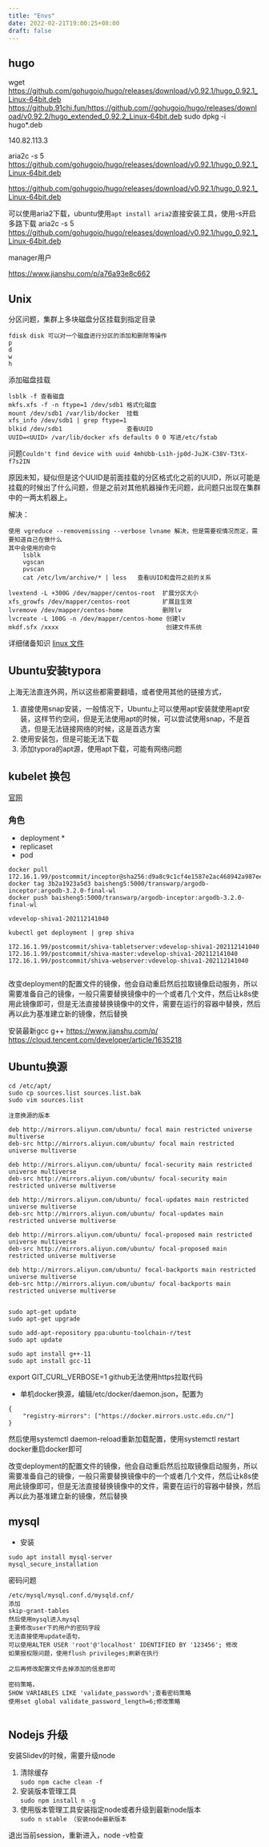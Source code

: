 ```yaml
---
title: "Envs"
date: 2022-02-21T19:00:25+08:00
draft: false
---
```


## hugo 

wget https://github.com/gohugoio/hugo/releases/download/v0.92.1/hugo_0.92.1_Linux-64bit.deb
https://github.91chi.fun/https://github.com//gohugoio/hugo/releases/download/v0.92.2/hugo_extended_0.92.2_Linux-64bit.deb
sudo dpkg -i hugo*.deb


140.82.113.3

aria2c -s 5 https://github.com/gohugoio/hugo/releases/download/v0.92.1/hugo_0.92.1_Linux-64bit.deb

https://github.com/gohugoio/hugo/releases/download/v0.92.1/hugo_0.92.1_Linux-64bit.deb

可以使用aria2下载，ubuntu使用`apt install aria2`直接安装工具，使用-s开启多路下载
aria2c -s 5 https://github.com/gohugoio/hugo/releases/download/v0.92.1/hugo_0.92.1_Linux-64bit.deb


manager用户

https://www.jianshu.com/p/a76a93e8c662


## Unix

分区问题，集群上多块磁盘分区挂载到指定目录

```
fdisk disk 可以对一个磁盘进行分区的添加和删除等操作
p 
d
w
h
```

添加磁盘挂载

```
lsblk -f 查看磁盘
mkfs.xfs -f -n ftype=1 /dev/sdb1 格式化磁盘
mount /dev/sdb1 /var/lib/docker  挂载
xfs_info /dev/sdb1 | grep ftype=1
blkid /dev/sdb1                  查看UUID
UUID=<UUID> /var/lib/docker xfs defaults 0 0 写进/etc/fstab
```

问题`Couldn't find device with uuid 4mhUbb-Ls1h-jp0d-JuJK-C38V-T3tX-f7s2IN`

原因未知，疑似但是这个UUID是前面挂载的分区格式化之前的UUID，所以可能是挂载的时候出了什么问题，但是之前对其他机器操作无问题，此问题只出现在集群中的一两太机器上。

解决：

```
使用 vgreduce --removemissing --verbose lvname 解决，但是需要视情况而定，需要知道自己在做什么
其中会使用的命令
	lsblk
	vgscan
	pvscan
	cat /etc/lvm/archive/* | less   查看UUID和盘符之前的关系
	
lvextend -L +300G /dev/mapper/centos-root  扩展分区大小
xfs_growfs /dev/mapper/centos-root         扩展且生效
lvremove /dev/mapper/centos-home           删除lv
lvcreate -L 100G -n /dev/mapper/centos-home	创建lv
mkdf.sfx /xxxx								创建文件系统
```

详细储备知识 [linux 文件](https://blog.csdn.net/lemontree1945/article/details/79293390)



## Ubuntu安装typora

上海无法直连外网，所以这些都需要翻墙，或者使用其他的链接方式，

1. 直接使用snap安装，一般情况下，Ubuntu上可以使用apt安装就使用apt安装，这样节约空间，但是无法使用apt的时候，可以尝试使用snap，不是首选，但是无法链接网络的时候，这是首选方案
2. 使用安装包，但是可能无法下载
3. 添加typora的apt源，使用apt下载，可能有网络问题





## kubelet 换包

[官网](http://docs.kubernetes.org.cn/227.html)

### 角色

* deployment
  * 
* replicaset
* pod




```
docker pull 172.16.1.99/postcommit/inceptor@sha256:d9a8c9c1cf4e1587e2ac468942a987ee43b92c99787f9d392b81a8e1bda26932
docker tag 3b2a1923a5d3 baisheng5:5000/transwarp/argodb-inceptor:argodb-3.2.0-final-wl
docker push baisheng5:5000/transwarp/argodb-inceptor:argodb-3.2.0-final-wl

vdevelop-shiva1-202112141040

kubectl get deployment | grep shiva

172.16.1.99/postcommit/shiva-tabletserver:vdevelop-shiva1-202112141040
172.16.1.99/postcommit/shiva-master:vdevelop-shiva1-202112141040
172.16.1.99/postcommit/shiva-webserver:vdevelop-shiva1-202112141040


```


改变deployment的配置文件的镜像，他会自动重启然后拉取镜像启动服务，所以需要准备自己的镜像，一般只需要替换镜像中的一个或者几个文件，然后让k8s使用此镜像即可，但是无法直接替换镜像中的文件，需要在运行的容器中替换，然后再以此为基准建立新的镜像，然后替换


安装最新gcc g++
https://www.jianshu.com/p/
https://cloud.tencent.com/developer/article/1635218

## Ubuntu换源
```
cd /etc/apt/
sudo cp sources.list sources.list.bak
sudo vim sources.list

注意换源的版本

deb http://mirrors.aliyun.com/ubuntu/ focal main restricted universe multiverse
deb-src http://mirrors.aliyun.com/ubuntu/ focal main restricted universe multiverse

deb http://mirrors.aliyun.com/ubuntu/ focal-security main restricted universe multiverse
deb-src http://mirrors.aliyun.com/ubuntu/ focal-security main restricted universe multiverse

deb http://mirrors.aliyun.com/ubuntu/ focal-updates main restricted universe multiverse
deb-src http://mirrors.aliyun.com/ubuntu/ focal-updates main restricted universe multiverse

deb http://mirrors.aliyun.com/ubuntu/ focal-proposed main restricted universe multiverse
deb-src http://mirrors.aliyun.com/ubuntu/ focal-proposed main restricted universe multiverse

deb http://mirrors.aliyun.com/ubuntu/ focal-backports main restricted universe multiverse
deb-src http://mirrors.aliyun.com/ubuntu/ focal-backports main restricted universe multiverse


sudo apt-get update
sudo apt-get upgrade
```


```
sudo add-apt-repository ppa:ubuntu-toolchain-r/test
sudo apt update

sudo apt install g++-11
sudo apt install gcc-11

```


export GIT_CURL_VERBOSE=1
github无法使用https拉取代码



* 单机docker换源，编辑/etc/docker/daemon.json，配置为
```
{
	"registry-mirrors": ["https://docker.mirrors.ustc.edu.cn/"]
}
```
然后使用systemctl daemon-reload重新加载配置，使用systemctl restart docker重启docker即可


改变deployment的配置文件的镜像，他会自动重启然后拉取镜像启动服务，所以需要准备自己的镜像，一般只需要替换镜像中的一个或者几个文件，然后让k8s使用此镜像即可，但是无法直接替换镜像中的文件，需要在运行的容器中替换，然后再以此为基准建立新的镜像，然后替换

## mysql
* 安装

```
sudo apt install mysql-server
mysql_secure_installation
```

密码问题
```
/etc/mysql/mysql.conf.d/mysqld.cnf/
添加
skip-grant-tables
然后使用mysql进入mysql
主要修改user下的用户的密码字段
无法直接使用update语句，
可以使用ALTER USER 'root'@'localhost' IDENTIFIED BY '123456'; 修改
如果报权限问题，使用flush privileges;刷新在执行

之后再修改配置文件去掉添加的信息即可

密码策略，
SHOW VARIABLES LIKE 'validate_password%';查看密码策略
使用set global validate_password_length=6;修改策略


```





## Nodejs 升级

安装Slidev的时候，需要升级node
1. 清除缓存  
`sudo npm cache clean -f`
2. 安装版本管理工具  
`sudo npm install n -g`
3. 使用版本管理工具安装指定node或者升级到最新node版本  
`sudo n stable （安装node最新版本`

退出当前session，重新进入，node -v检查
